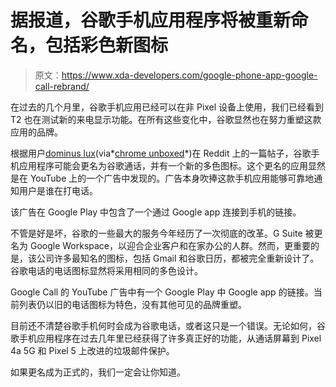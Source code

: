 # 据报道，谷歌手机应用程序将被重新命名，包括彩色新图标

> 原文：<https://www.xda-developers.com/google-phone-app-google-call-rebrand/>

在过去的几个月里，谷歌手机应用已经可以在非 Pixel 设备上使用，我们已经看到 T2 也在测试新的来电显示功能。在所有这些变化中，谷歌显然也在努力重塑这款应用的品牌。

根据用户[dominus lux](https://www.reddit.com/r/Android/comments/jxvw7i/found_on_youtube_and_by_google_potential_new_icon/)(via*[chrome unboxed](https://chromeunboxed.com/google-phone-app-rebrand-google-call)*)在 Reddit 上的一篇帖子，谷歌手机应用程序可能会更名为谷歌通话，并有一个新的多色图标。这个更名的应用显然是在 YouTube 上的一个广告中发现的。广告本身吹捧这款手机应用能够可靠地通知用户是谁在打电话。

该广告在 Google Play 中包含了一个通过 Google app 连接到手机的链接。

不管是好是坏，谷歌的一些最大的服务今年经历了一次彻底的改革。G Suite 被更名为 Google Workspace，以迎合企业客户和在家办公的人群。然而，更重要的是，该公司许多最知名的图标，包括 Gmail 和谷歌日历，都被完全重新设计了。谷歌电话的电话图标显然将采用相同的多色设计。

Google Call 的 YouTube 广告中有一个 Google Play 中 Google app 的链接。当前列表仍以旧的电话图标为特色，没有其他可见的品牌重塑。

目前还不清楚谷歌手机何时会成为谷歌电话，或者这只是一个错误。无论如何，谷歌手机应用程序在过去几年里已经获得了许多真正好的功能，从通话屏幕到 Pixel 4a 5G 和 Pixel 5 上改进的垃圾邮件保护。

如果更名成为正式的，我们一定会让你知道。